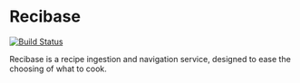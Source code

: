 # Recibase

[![Build Status](https://travis-ci.org/SilverwoodPlaceholder/Recibase.svg?branch=master)](https://travis-ci.org/SilverwoodPlaceholder/Recibase)

Recibase is a recipe ingestion and navigation service, designed to ease the choosing of what to cook.
